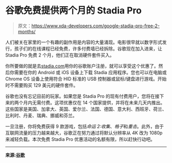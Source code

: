 # 谷歌免费提供两个月的 Stadia Pro

> 原文：<https://www.xda-developers.com/google-stadia-pro-free-2-months/>

人们被关在家里的一个有趣的副作用是内容的大量涌现。电影很早就以数字形式发行，孩子们的在线课程已经免费，许多付费墙已经拆除。谷歌现在加入进来，让 Stadia Pro 免费 2 个月，他们正在取消硬件套件买入。

你所要做的就是去[stadia.com](https://stadia.com/)用你的谷歌账户注册，就可以享受这个优惠了。然后你需要在你的 Android 或 iOS 设备上下载 Stadia 应用程序。您也可以在电脑或 Chrome OS 设备上使用符合 HID 标准的 USB 控制器或鼠标/键盘进行游戏。开始时不需要购买 129 美元的硬件套件。

谷歌也没有忘记目前的玩家。如果您是 Stadia Pro 的现有付费用户，您将在接下来的两个月内无需付费。这项优惠仅在 14 个国家提供，并将在未来几天内推出。这些国家是美国、加拿大、英国、爱尔兰、法国、德国、意大利、西班牙、荷兰、比利时、丹麦、瑞典、挪威和芬兰。

一旦注册，你将免费获得 9 款游戏，包括*命运 2:收集*、*格子*和*重击*。此外，由于互联网流量的压力越来越大，谷歌正在努力通过将默认分辨率从 4K 改为 1080p 来减轻负载。本次免费 Stadia Pro 优惠活动的名额有限，所以赶快行动吧。

* * *

**来源:[谷歌](https://www.blog.google/products/stadia/try-stadia-free-today/)**